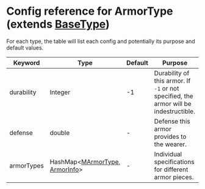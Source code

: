 # Config reference for ArmorType (extends [BaseType](BaseType.md))

For each type, the table will list each config and potentially its purpose and default values.

| Keyword    | Type                                                                                                                                                                                             | Default | Purpose                                                                               |
|------------|--------------------------------------------------------------------------------------------------------------------------------------------------------------------------------------------------|---------|---------------------------------------------------------------------------------------|
| durability | Integer                                                                                                                                                                                          | -1      | Durability of this armor. If `-1` or not specified, the armor will be indestructible. |
| defense    | double                                                                                                                                                                                           | -       | Defense this armor provides to the wearer.                                            |
| armorTypes | HashMap<[MArmorType](https://github.com/Unknown025/ModulusConverter/blob/master/docs/MArmorType.md), [ArmorInfo](https://github.com/Unknown025/ModulusConverter/blob/master/docs/ArmorInfo.md )> | -       | Individual specifications for different armor pieces.                                 |